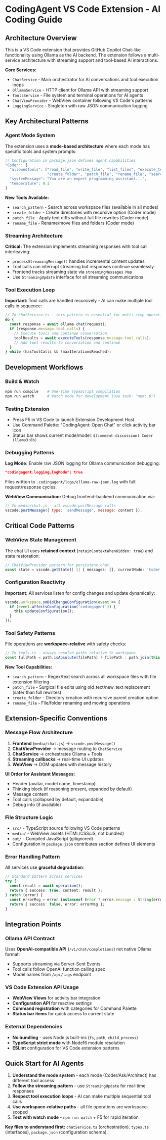# CodingAgent VS Code Extension - AI Coding Guide

## Architecture Overview
This is a VS Code extension that provides GitHub Copilot Chat-like functionality using Ollama as the AI backend. The extension follows a multi-service architecture with streaming support and tool-based AI interactions.

**Core Services:**
- `ChatService` - Main orchestrator for AI conversations and tool execution loops
- `OllamaService` - HTTP client for Ollama API with streaming support
- `ToolsService` - File system and terminal operations for AI agents
- `ChatViewProvider` - WebView container following VS Code's patterns
- `LoggingService` - Singleton with raw JSON communication logging

## Key Architectural Patterns

### Agent Mode System
The extension uses a **mode-based architecture** where each mode has specific tools and system prompts:
```typescript
// Configuration in package.json defines agent capabilities
"Coder": {
  "allowedTools": ["read_file", "write_file", "list_files", "execute_terminal", 
                   "create_folder", "patch_file", "rename_file", "search_pattern"],
  "systemMessage": "You are an expert programming assistant...",
  "temperature": 0.1
}
```

**New Tools Available:**
- `search_pattern` - Search across workspace files (available in all modes)
- `create_folder` - Create directories with recursive option (Coder mode)
- `patch_file` - Apply text diffs without full file rewrites (Coder mode)  
- `rename_file` - Rename/move files and folders (Coder mode)

### Streaming Architecture
**Critical:** The extension implements streaming responses with tool call interleaving:
- `processStreamingMessage()` handles incremental content updates
- Tool calls can interrupt streaming but responses continue seamlessly
- Frontend tracks streaming state via `streamingMessages Map`
- Use `StreamingUpdate` interface for all streaming communications

### Tool Execution Loop
**Important:** Tool calls are handled recursively - AI can make multiple tool calls in sequence:
```typescript
// In chatService.ts - this pattern is essential for multi-step operations
do {
  const response = await ollama.chat(request);
  if (response.message.tool_calls) {
    // Execute tools and continue conversation
    toolResults = await executeTools(response.message.tool_calls);
    // Add tool results to conversation and continue
  }
} while (hasToolCalls && !maxIterationsReached);
```

## Development Workflows

### Build & Watch
```bash
npm run compile    # One-time TypeScript compilation
npm run watch      # Watch mode for development (use task: "npm: 0")
```

### Testing Extension
- Press F5 in VS Code to launch Extension Development Host
- Use Command Palette: "CodingAgent: Open Chat" or click activity bar icon
- Status bar shows current mode/model: `$(comment-discussion) Coder (llama3:8b)`

### Debugging Patterns
**Log Mode:** Enable raw JSON logging for Ollama communication debugging:
```json
"codingagent.logging.logMode": true
```
Files written to `.codingagent/logs/ollama-raw-json.log` with full request/response cycles.

**WebView Communication:** Debug frontend-backend communication via:
```javascript
// In media/chat.js - all vscode.postMessage calls
vscode.postMessage({ type: 'sendMessage', message: content });
```

## Critical Code Patterns

### WebView State Management
The chat UI uses **retained context** (`retainContextWhenHidden: true`) and state restoration:
```typescript
// ChatViewProvider pattern for persistent chat
const state = vscode.getState() || { messages: [], currentMode: 'Coder' };
```

### Configuration Reactivity
**Important:** All services listen for config changes and update dynamically:
```typescript
vscode.workspace.onDidChangeConfiguration(event => {
  if (event.affectsConfiguration('codingagent')) {
    this.updateConfiguration();
  }
});
```

### Tool Safety Patterns
File operations are **workspace-relative** with safety checks:
```typescript
// In tools.ts - always resolve paths relative to workspace
const fullPath = path.isAbsolute(filePath) ? filePath : path.join(this.workspaceRoot, filePath);
```

**New Tool Capabilities:**
- `search_pattern` - Regex/text search across all workspace files with file extension filtering
- `patch_file` - Surgical file edits using old_text/new_text replacement (safer than full rewrites)
- `create_folder` - Directory creation with recursive parent creation option
- `rename_file` - File/folder renaming and moving operations

## Extension-Specific Conventions

### Message Flow Architecture
1. **Frontend** (`media/chat.js`) → `vscode.postMessage()`
2. **ChatViewProvider** → message routing to `ChatService`
3. **ChatService** → orchestrates Ollama + Tools
4. **Streaming callbacks** → real-time UI updates
5. **WebView** → DOM updates with message history

**UI Order for Assistant Messages:**
- Header (avatar, model name, timestamp)
- Thinking block (if reasoning present, expanded by default)
- Message content
- Tool calls (collapsed by default, expandable)
- Debug info (if available)

### File Structure Logic
- `src/` - TypeScript source following VS Code patterns
- `media/` - WebView assets (HTML/CSS/JS, not bundled)
- `out/` - Compiled JavaScript (gitignored)
- Configuration in `package.json` contributes section defines UI elements

### Error Handling Pattern
All services use **graceful degradation**:
```typescript
// Standard pattern across services
try {
  const result = await operation();
  return { success: true, content: result };
} catch (error) {
  const errorMsg = error instanceof Error ? error.message : String(error);
  return { success: false, error: errorMsg };
}
```

## Integration Points

### Ollama API Contract
Uses **OpenAI-compatible API** (`/v1/chat/completions`) not native Ollama format:
- Supports streaming via Server-Sent Events
- Tool calls follow OpenAI function calling spec
- Model names from `/api/tags` endpoint

### VS Code Extension API Usage
- **WebView Views** for activity bar integration
- **Configuration API** for reactive settings
- **Command registration** with categories for Command Palette
- **Status bar items** for quick access to current state

### External Dependencies
- **No bundling** - uses Node.js built-ins (`fs`, `path`, `child_process`)
- **TypeScript strict mode** with Node16 module resolution
- **ESLint** configuration for VS Code extension patterns

## Quick Start for AI Agents

1. **Understand the mode system** - each mode (Coder/Ask/Architect) has different tool access
2. **Follow the streaming pattern** - use `StreamingUpdate` for real-time responses
3. **Respect tool execution loops** - AI can make multiple sequential tool calls
4. **Use workspace-relative paths** - all file operations are workspace-scoped
5. **Test with watch mode** - `npm run watch` + F5 for rapid iteration

**Key files to understand first:** `chatService.ts` (orchestration), `types.ts` (interfaces), `package.json` (configuration schema).
